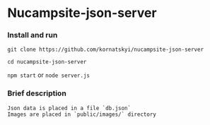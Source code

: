 # Nucampsite-json-server

### Install and run
 `git clone https://github.com/kornatskyi/nucampsite-json-server`
 
 `cd nucampsite-json-server`
 
 `npm start` or `node server.js`
 
 
 ### Brief description
    Json data is placed in a file `db.json`
    Images are placed in `public/images/` directory
